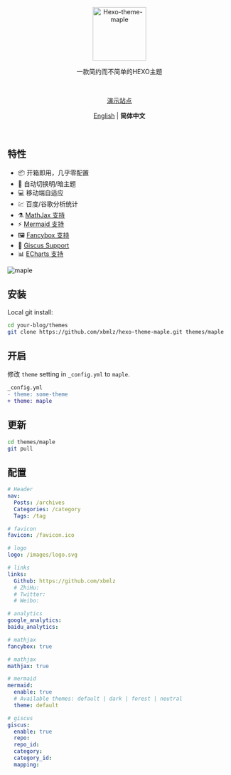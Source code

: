 <p align='center'>
  <img src='https://raw.githubusercontent.com/xbmlz/hexo-theme-maple/main/source/images/logo.svg' alt='Hexo-theme-maple' width='120'/>
</p>

<p align='center'>
一款简约而不简单的HEXO主题
</p>

<br>

<p align='center'>
<a href="https://xbmlz.github.io">演示站点</a>
</p>

<p align='center'>
<a href="https://github.com/xbmlz/hexo-theme-maple/blob/main/README.md">English</a> | <b>简体中文</b>

</p>

<br>

## 特性

- 📦 开箱即用，几乎零配置
- 🎨 自动切换明/暗主题
- 💻 移动端自适应
- 💹 百度/谷歌分析统计
- ⚗️ [MathJax 支持](http://docs.mathjax.org/en/latest/)
- ⚡️ [Mermaid 支持](https://mermaid-js.github.io/mermaid)
- 🖼️ [Fancybox 支持](https://fancyapps.com/docs/ui/fancybox)
- 🦜 [Giscus Support](https://giscus.app/zh-CN)
- 📊 [ECharts 支持](https://echarts.apache.org/)

![maple](https://cdn.jsdelivr.net/gh/xbmlz/static@main/img/Maple.png)

## 安装

Local git install:

```bash
cd your-blog/themes
git clone https://github.com/xbmlz/hexo-theme-maple.git themes/maple
```

## 开启

修改 `theme` setting in `_config.yml` to `maple`.

```diff
_config.yml
- theme: some-theme
+ theme: maple
```

## 更新

```bash
cd themes/maple
git pull
```

## 配置

```yaml
# Header
nav:
  Posts: /archives
  Categories: /category
  Tags: /tag

# favicon
favicon: /favicon.ico

# logo
logo: /images/logo.svg

# links
links:
  Github: https://github.com/xbmlz
  # ZhiHu:
  # Twitter:
  # Weibo:

# analytics
google_analytics:
baidu_analytics:

# mathjax
fancybox: true

# mathjax
mathjax: true

# mermaid
mermaid:
  enable: true
  # Available themes: default | dark | forest | neutral
  theme: default

# giscus
giscus:
  enable: true
  repo:
  repo_id:
  category:
  category_id:
  mapping:
```


